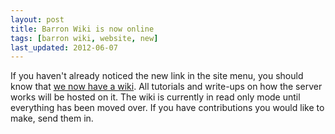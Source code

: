 ```yaml
---
layout: post
title: Barron Wiki is now online
tags: [barron wiki, website, new]
last_updated: 2012-06-07
---
```


If you haven't already noticed the new link in the site menu, you should know that [we now have a wiki](http://wiki.barroncraft.com/). All tutorials and write-ups on how the server works will be hosted on it. The wiki is currently in read only mode until everything has been moved over. If you have contributions you would like to make, send them in.
